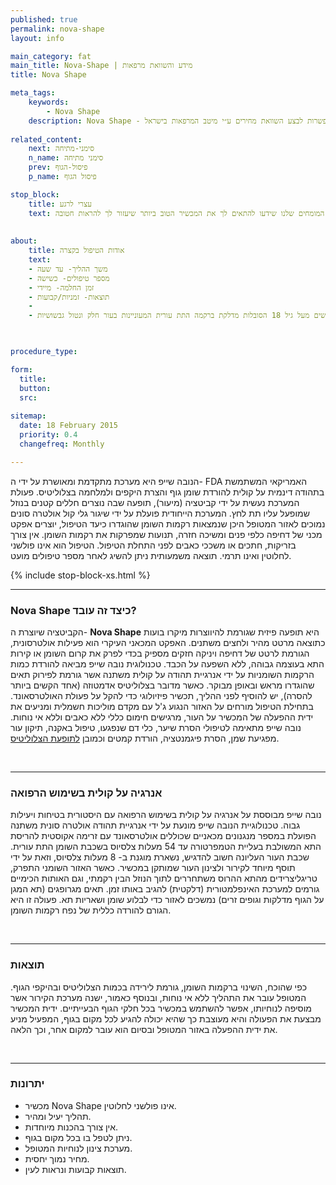 ```yaml
---
published: true
permalink: nova-shape
layout: info

main_category: fat
main_title: Nova-Shape | מידע והשוואת מרפאות
title: Nova Shape

meta_tags:
    keywords:
        - Nova Shape
    description: Nova Shape - מכשיר לחיטוב גוף והעלמת צלוליטיס, כל המידע על צלוליטיס, מחירונים, מבצעים שווים, מומחים וגם אפשרות לבצע השוואת מחירים ע״י מיטב המרפאות בישראל
    
related_content:
    next: סימני-מתיחה
    n_name: סימני מתיחה
    prev: פיסול-הגוף
    p_name: פיסול הגוף

stop_block: 
    title: עצרי לרגע
    text: מעוניינת לטפל בטקסטורת הגוף? סובלת ממרקם עור גבשושי ומבליטות באזורים שונים? העלמת צלוליט והצטברויות שומנים מתחת לעור הוא הליך שמבוצע ללא ניתוח וע״י מגוון מכשירים מתקדמים וחדשניים המבטיחים תוצאה מושלמת, התייעצי עם המומחים שלנו שידעו להתאים לך את המכשיר הטוב ביותר שיעזור לך להראות חטובה.
    
    
about:
    title: אודות הטיפול בקצרה
    text: 
    - משך ההליך- עד שעה
    - מספר טיפולים- כשישה
    - זמן החלמה- מיידי
    - תוצאות- זמניות/קבועות
    - 
    - העלמת צלוליטיס מתאימה בדרך כלל לנשים מעל גיל 18 הסובלות מדלקת ברקמה התת עורית המעוניינות בעור חלק ונטול גבשושיות

   

procedure_type: 

form:
  title: 
  button: 
  src:
  
sitemap: 
  date: 18 February 2015
  priority: 0.4
  changefreq: Monthly

---
```

הנובה שייפ היא מערכת מתקדמת ומאושרת על ידי ה- FDA האמריקאי המשתמשת בתהודה דינמית על קולית להורדת שומן גוף והצרת היקפים ולמלחמה בצלוליטיס. פעולת המערכת נעשית על ידי קביטציה (מיעור), תופעה שבה נוצרים חללים קטנים בנוזל שמופעל עליו תת לחץ. המערכת הייחודית פועלת על ידי שיגור גלי קול אולטרה סונים נמוכים לאזור המטופל היכן שנמצאות רקמות השומן שהוגדרו כיעד הטיפול, יוצרים אפקט מכני של דחיפה כלפי פנים ומשיכה חזרה, תנועות שמפרקות את רקמות השומן. אין צורך בזריקות, חתכים או משככי כאבים לפני התחלת הטיפול. הטיפול הוא אינו פולשני לחלוטין ואינו תרמי. תוצאה משמעותית ניתן להשיג לאחר מספר טיפולים מועט.

 {% include stop-block-xs.html %}  

- - - - - -
 
###  Nova Shape כיצד זה עובד?

הקביטציה שיוצרת ה- **Nova Shape** היא תופעה פיזית שגורמת להיווצרות מיקרו בועות כתוצאה מרטט מהיר ולחצים משתנים. האפקט המכאני העיקרי הוא פעילות אולטרסונית, הגורמת לרטט של דחיפה ויניקה חזקים מספיק בכדי לפרק את קרום השומן או קירות התא בעוצמה גבוהה, ללא השפעה על הכבד. טכנולוגית נובה שייפ מביאה להורדת כמות הרקמות השומניות על ידי אנרגיית תהודה על קולית משתנה אשר גורמת לפירוק תאים שהוגדרו מראש ובאופן מבוקר. כאשר מדובר בצלוליטיס אדמטוזה (אחד הקשים ביותר להסרה), יש להוסיף לפני ההליך, תכשיר פיזיולוגי כדי להקל על פעולת האולטרסאונד. בתחילת הטיפול מורחים על האזור הנגוע ג'ל עם מקדם מוליכות חשמלית ומניעים את ידית ההפעלה של המכשיר על העור, מרגישים חימום כללי ללא כאבים וללא אי נוחות. נובה שייפ מתאימה לטיפולי הסרת שיער, כלי דם שנפגעו, טיפול באקנה, תיקון עור מפגיעת שמן, הסרת פיגמנטציה, הורדת קמטים וכמובן [לתופעת הצלוליטיס](/צלוליטיס).
  
 

- - - - - -

###  אנרגיה על קולית בשימוש הרפואה

נובה שייפ מבוססת על אנרגיה על קולית בשימוש הרפואה עם היסטורית בטיחות ויעילות גבוה. טכנולוגיית הנובה שייפ מונעת על ידי אנרגיית תהודה אולטרה סונית משתנה הפועלת במספר מנגנונים מכאניים שכוללים אולטרסאונד עם זרימה אקוסטית להריסת התא המשולבת בעליית הטמפרטורה עד 54 מעלות צלסיוס בשכבת השומן התת עורית. שכבת העור העליונה חשוב להדגיש, נשארת מוגנת ב- 8 מעלות צלסיוס, וזאת על ידי תוסף מיוחד לקירור ולצינון העור שמותקן במכשיר. כאשר האזור השומני התפרק, טריגליצרידים מהתא ההרוס משתחררים לתוך הנוזל הבין רקמתי, וגם האותות הכימיים גורמים למערכת האינפלמטורית (דלקטית) להגיב באותו זמן. תאים מגרופגים (תא המגן על הגוף מדלקות וגופים זרים) נמשכים לאזור כדי לבלוע שומן ושאריות תא. פעולה זו היא הגורם להורדה כללית של נפח רקמות השומן.
  
 

- - - - - -

###  תוצאות

כפי שהוכח, השינוי ברקמות השומן, גורמת לירידה בכמות הצלוליטיס ובהיקפי הגוף. המטופל עובר את התהליך ללא אי נוחות, ובנוסף כאמור, ישנה מערכת הקירור אשר מוסיפה לנוחיותו, אפשר להשתמש במכשיר בכל חלקי הגוף הבעייתיים. ידית המכשיר מבצעת את הפעולה והיא מעוצבת כך שהיא יכולה להגיע לכל מקום בגוף, המפעיל מניע את ידית ההפעלה באזור המטופל ובסיום הוא עובר למקום אחר, וכך הלאה.
  
 

- - - - - -

###  יתרונות

- מכשיר Nova Shape אינו פולשני לחלוטין.
- תהליך יעיל ומהיר.
- אין צורך בהכנות מיוחדות.
- ניתן לטפל בו בכל מקום בגוף.
- מערכת צינון לנוחיות המטופל.
- מחיר נמוך יחסית.
- תוצאות קבועות ונראות לעין.
